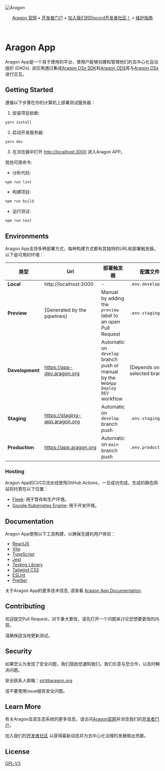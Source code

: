 ![Aragon](https://res.cloudinary.com/dbktgy3vg/image/upload/v1689668058/aragon-app_hpima1.png)

<p align="center">
  <a href="https://aragon.org/">Aragon 官网</a>
  •
  <a href="https://devs.aragon.org/">开发者门户</a>
  •
  <a href="https://aragonproject.typeform.com/to/LngekEhU">加入我们的Discord开发者社区！</a>
  •
  <a href="https://aragonproject.typeform.com/dx-contribution">维护指南</a>
</p>

<br/>

# Aragon App

Aragon App是一个易于使用的平台，使用户能够创建和管理他们的去中心化自治组织 (DAOs). 该应用通过集成[Aragon OSx SDK](https://github.com/aragon/sdk)和[Aragon ODS](https://github.com/aragon/ods)库与[Aragon OSx](https://github.com/aragon/osx)进行交互。

## Getting Started

遵循以下步骤在你的计算机上部署测试服务器：

1. 安装项目依赖:

```bash
yarn install
```

2. 启动开发服务器:

```bash
yarn dev
```

3. 在浏览器中打开 [http://localhost:3000](http://localhost:3000) 进入Aragon APP。

其他可用命令:

- 分析代码:

```bash
npm run lint
```

- 构建项目:

```bash
npm run build
```

- 运行测试:

```bash
npm run test
```

## Environments

Aragon App支持多种部署方式，每种构建方式都有其独特的URL和部署触发器。以下是可用的环境：

| 类型            | Url                            | 部署触发器                                                               | 配置文件                 |
| --------------- | ------------------------------ | -------------------------------------------------------------------------------- | -------------------------------- |
| **Local**       | http://localhost:3000          | -                                                                                | `.env.development`               |
| **Preview**     | [Generated by the pipelines]   | Manual by adding the `preview` label to an open Pull Request                     | `.env.staging`                   |
| **Development** | https://app-dev.aragon.org     | Automatic on `develop` branch push or manual by the `WebApp Deploy DEV` workflow | [Depends on the selected branch] |
| **Staging**     | https://staging-app.aragon.org | Automatic on `develop` branch push                                               | `.env.staging`                   |
| **Production**  | https://app.aragon.org         | Automatic on `main` branch push                                                  | `.env.production`                |

### Hosting

Aragon App的CI/CD流水线使用GitHub Actions，一旦成功完成，生成的静态网站将托管在以下位置：

- [Fleek](https://fleek.co): 用于暂存和生产环境。
- [Google Kubernetes Engine](https://cloud.google.com/kubernetes-engine): 用于开发环境。

## Documentation

Aragon App使用以下工具构建，以确保无缝的用户体验：

- [ReactJS](https://reactjs.org)
- [Vite](https://vitejs.dev)
- [TypeScript](https://www.typescriptlang.org)
- [Jest](https://jestjs.io)
- [Testing Library](https://testing-library.com)
- [Tailwind CSS](https://tailwindcss.com)
- [ESLint](https://eslint.org)
- [Prettier](https://prettier.io)

关于Aragon App的更多技术信息, 请查看 [Aragon App Documentation](./docs/index.md).

## Contributing

欢迎提交Pull Request。对于重大更改，请先打开一个问题来讨论您想要更改的内容。

请确保适当地更新测试。

## Security

如果您认为发现了安全问题，我们鼓励您通知我们。我们乐意与您合作，以及时解决问题。

安全联系人邮箱：sirt@aragon.org

请不要使用issue报告安全问题。

## Learn More

有关Aragon及其生态系统的更多信息，请访问[Aragon官网](https://aragon.org/)并浏览我们的[开发者门户](https://devs.aragon.org/)。

加入我们的[开发者社区](https://aragonproject.typeform.com/to/LngekEhU) 以获得最新动态并为去中心化治理的发展做出贡献。

## License

[GPL-V3](./LICENSE)
